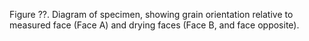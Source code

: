 Figure ??. Diagram of specimen, showing grain orientation relative to measured face (Face A) and drying faces (Face B, and face opposite). 
  
  